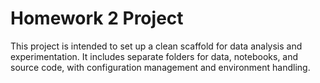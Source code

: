 # Homework 2 Project

This project is intended to set up a clean scaffold for data analysis and experimentation. It includes separate folders for data, notebooks, and source code, with configuration management and environment handling.